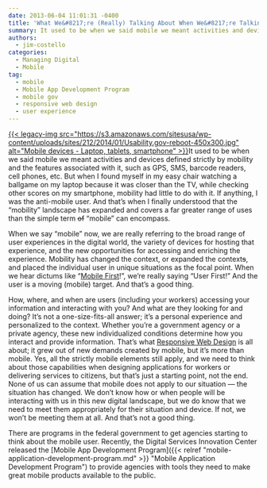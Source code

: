 ```yaml
---
date: 2013-06-04 11:01:31 -0400
title: 'What We&#8217;re (Really) Talking About When We&#8217;re Talking About Mobile (Hint: It&#8217;s the User)'
summary: It used to be when we said mobile we meant activities and devices defined strictly by mobility and the features associated with it, such as GPS, SMS, barcode readers, cell phones, etc. But when I found myself in my easy chair watching a ballgame on my
authors:
  - jim-costello
categories:
  - Managing Digital
  - Mobile
tag:
  - mobile
  - Mobile App Development Program
  - mobile gov
  - responsive web design
  - user experience
---
```


[{{< legacy-img src="https://s3.amazonaws.com/sitesusa/wp-content/uploads/sites/212/2014/01/Usability.gov-reboot-450x300.jpg" alt="Mobile devices - Laptop, tablets, smartphone" >}}](https://s3.amazonaws.com/sitesusa/wp-content/uploads/sites/212/2014/01/Usability.gov-reboot.jpg)It used to be when we said mobile we meant activities and devices defined strictly by mobility and the features associated with it, such as GPS, SMS, barcode readers, cell phones, etc. But when I found myself in my easy chair watching a ballgame on my laptop because it was closer than the TV, while checking other scores on my smartphone, mobility had little to do with it. If anything, I was the anti-mobile user. And that’s when I finally understood that the “mobility” landscape has expanded and covers a far greater range of uses than the simple term <span style="text-decoration: line-through">of</span> “mobile” can encompass.

When we say “mobile” now, we are really referring to the broad range of user experiences in the digital world, the variety of devices for hosting that experience, and the new opportunities for accessing and enriching the experience. Mobility has changed the context, or expanded the context<span style="text-decoration: line-through">s</span>, and placed the individual user in unique situations as the focal point. When we hear dictums like “[Mobile First](http://www.lukew.com/resources/mobile_first.asp)!”, we’re really saying “User First!” And the user is a moving (mobile) target. And that’s a good thing.

How, where, and when are users (including your workers) accessing your information and interacting with you? And what are they looking for and doing? It’s not a one-size-fits-all answer; it’s a personal experience and personalized to the context. Whether you’re a government agency or a private agency, these new individualized conditions determine how you interact and provide information. That’s what [Responsive Web Design](http://www.abookapart.com/products/responsive-web-design) is all about; it grew out of new demands created by mobile, but it’s more than mobile. Yes, all the strictly mobile elements still apply, and we need to think about those capabilities when designing applications for workers or delivering services to citizens, but that’s just a starting point, not the end. None of us can assume that mobile does not apply to our situation — the situation has changed. We don’t know how or when people will be interacting with us in this new digital landscape, but we do know that we need to meet them appropriately for their situation and device. If not, we won’t be meeting them at all. And that’s not a good thing.

There are programs in the federal government to get agencies starting to think about the mobile user. Recently, the Digital Services Innovation Center released the [Mobile App Development Program]({{< relref "mobile-application-development-program.md" >}} "Mobile Application Development Program") to provide agencies with tools they need to make great mobile products available to the public.